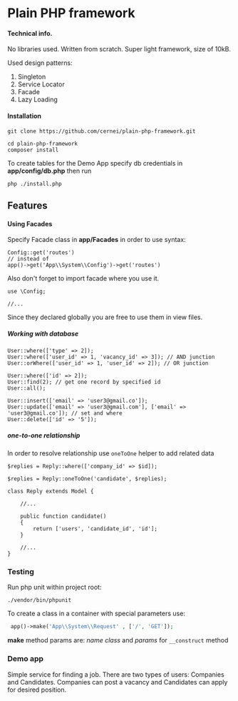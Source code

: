 # Plain PHP framework
#### Technical info.

No libraries used. Written from scratch. Super light framework, size of 10kB.

Used design patterns:

1. Singleton
2. Service Locator
3. Facade
4. Lazy Loading

#### Installation
```
git clone https://github.com/cernei/plain-php-framework.git

cd plain-php-framework
composer install
```
To create tables for the Demo App specify db credentials in **app/config/db.php** then run
```
php ./install.php
```
## Features

#### Using Facades
Specify Facade class in **app/Facades** in order to use syntax:
```
Config::get('routes')
// instead of 
app()->get('App\\System\\Config')->get('routes')
```
Also don't forget to import facade where you use it.
```
use \Config;

//...
```
Since they declared globally you are free to use them in view files.

##### Working with database
```
User::where(['type' => 2]);
User::where(['user_id' => 1, 'vacancy_id' => 3]); // AND junction
User::orWhere(['user_id' => 1, 'user_id' => 2]); // OR junction

User::where(['id' => 2]);
User::find(2); // get one record by specified id
User::all();

User::insert(['email' => 'user3@gmail.co']);
User::update(['email' => 'user3@gmail.com'], ['email' => 'user3@gmail.co']); // set and where
User::delete(['id' => '5']);
```


##### one-to-one relationship
In order to resolve relationship use ```oneToOne``` helper to add related data 
```
$replies = Reply::where(['company_id' => $id]);

$replies = Reply::oneToOne('candidate', $replies);
```
```
class Reply extends Model {

    //...
    
    public function candidate()
    {
        return ['users', 'candidate_id', 'id'];
    }
    
    //...
}
```

### Testing
Run php unit within project root:
```
./vendor/bin/phpunit
```
To create a class in a container with special parameters use: 
```php
 app()->make('App\\System\\Request' , ['/', 'GET']);
```
**make** method params are: _name class_ and _params_ for ```__construct``` method

### Demo app
Simple service for finding a job.
There are two types of users: Companies and Candidates.
Companies can post a vacancy and Candidates can apply for desired position.
